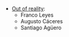 - [Out of reality](https://erp.francoleyes.xyz/):
  - Franco Leyes
  - Augusto Cáceres
  - Santiago Agüero
